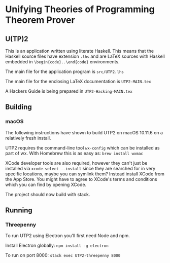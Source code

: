 # Unifying Theories of Programming Theorem Prover 

## U(TP)2

This is an application written using literate Haskell.
This means that the Haskell source files have extension `.lhs`
and are LaTeX sources with Haskell embedded in 
`\begin{code}..\end{code}` environments.

The main file for the application program is `src/UTP2.lhs`

The main file for the enclosing LaTeX documentation is `UTP2-MAIN.tex`

A Hackers Guide is being prepared in `UTP2-Hacking-MAIN.tex`

## Building

### macOS

The following instructions have shown to build UTP2 on macOS 10.11.6 on a
relatively fresh install.

UTP2 requires the command-line tool `wx-config` which can be installed as part
of wx. With Homebrew this is as easy as: `brew install wxmac`

XCode developer tools are also required, however they can't just be installed
via `xcode-select --install` since they are searched for in very specific
locations, maybe you can symlink them? Instead install XCode from the App
Store. You might have to agree to XCode's terms and conditions which you can
find by opening XCode.

The project should now build with stack.

## Running

### Threepenny

To run UTP2 using Electron you'll first need Node and npm.

Install Electron globally: `npm install -g electron`

To run on port 8000: `stack exec UTP2-threepenny 8000`

